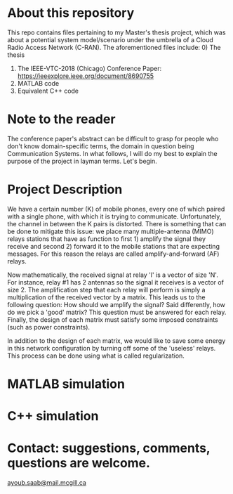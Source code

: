 # About this repository
This repo contains files pertaining to my Master's thesis project, which was about a potential system model/scenario under the umbrella of a Cloud Radio Access Network (C-RAN). The aforementioned files
include:
0) The thesis
1) The IEEE-VTC-2018 (Chicago) Conference Paper: https://ieeexplore.ieee.org/document/8690755
2) MATLAB code
3) Equivalent C++ code

# Note to the reader
The conference paper's abstract can be difficult to grasp for people who don't know domain-specific terms, the domain in question being Communication Systems. In what follows, I will do my best to explain the purpose of the project in layman terms. Let's begin.

# Project Description
We have a certain number (K) of mobile phones, every one of which paired with a single phone, with which it is trying to communicate. Unfortunately, the channel in between the K pairs is distorted. 
There is something that can be done to mitigate this issue: we place many multiple-antenna (MIMO) relays stations that have as function 
to first 1) amplify the signal they receive and second 2) forward it to the mobile stations that are expecting messages. For this reason
the relays are called amplify-and-forward (AF) relays.

Now mathematically, the received signal at relay 'l' is a vector of size 'N'. For instance, relay #1 has 2 antennas so the signal it 
receives is a vector of size 2. The amplification step that each relay will perform is simply a multiplication of the received vector by a matrix. 
This leads us to the following question: How should we amplify the signal? Said differently, how do we pick a 'good' matrix? 
This question must be answered for each relay. Finally, the design of each matrix must satisfy some imposed constraints (such as power constraints).

In addition to the design of each matrix, we would like to save some energy in this network configuration by turning off some of the 'useless' relays.
This process can be done using what is called regularization.


# MATLAB simulation

# C++ simulation

# Contact: suggestions, comments, questions are welcome.
ayoub.saab@mail.mcgill.ca
